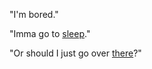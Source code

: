 "I'm bored."

"Imma go to [sleep](../dream/dream.md)."

"Or should I just go over [there](../forest/forest.md)?"
